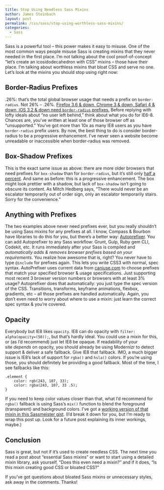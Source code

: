 ```yaml
---
title: Stop Using Needless Sass Mixins
author: James Steinbach
layout: post
permalink: /css/sass/stop-using-worthless-sass-mixins/
categories:
  - Sass
---
```

Sass is a powerful tool &#8211; this power makes it easy to misuse. One of the most common ways people misuse Sass is creating mixins that they never needed in the first place. I&#8217;m not talking about the cool proof-of-concept &#8220;let&#8217;s create an icosidodecahedron with CSS&#8221; mixins &#8211; those have their place. I&#8217;m talking about worthless mixins that bloat CSS and serve no one. Let&#8217;s look at the mixins you should stop using right now:

## Border-Radius Prefixes

.26%: that&#8217;s the total global browser usage that needs a prefix on `border-radius`. Not 26% &#8211; .26%. <a title="Can I Use data: Border-radius" href="http://caniuse.com/#feat=border-radius" target="_blank">Firefox 3.6 & down, Chrome 3 & down, Safari 4 & down, iOS 3.2 & down need <code>border-radius</code> prefixes.</a> Before replying with lofty ideals about &#8220;no user left behind,&#8221; think about what you do for IE6-8. Chances are, you&#8217;ve written at least one of those browser off as &#8220;unsupported.&#8221; You&#8217;ve got more than 10x as many IE8 users as you have `border-radius` prefix users. By now, the best thing to do is consider border-radius to be a progressive enhancement. I&#8217;ve never seen a website become unreadable or inaccessible when border-radius was removed.

## Box-Shadow Prefixes

This is the exact same issue as above: there are more older browsers that need prefixes for `box-shadow` than for `border-radius`, but it&#8217;s still only <a title="Can I Use data: box-shadow" href="http://caniuse.com/#feat=css-boxshadow" target="_blank">half a percent</a>. And same as before: this is a progressive enhancement. The box might look prettier with a shadow, but lack of `box-shadow` isn&#8217;t going to obscure its content. As Mitch Hedberg says, &#8220;There would never be an escalator temporarily out of order sign, only an escalator temporarily stairs. Sorry for the convenience.&#8221;

## Anything with Prefixes

The two examples above never need prefixes ever, but you really shouldn&#8217;t be using Sass mixins for any prefixes at all. I know, Compass & Bourbon have libraries to do this for you, but there&#8217;s a better way: <a title="Autoprefixer on Github" href="https://github.com/postcss/autoprefixer" target="_blank">Autoprefixer</a>. You can add Autoprefixer to any Sass workflow: Grunt, Gulp, Ruby gem CLI, Codekit, etc. It runs immediately after your Sass is compiled and *automatically adds & removes browser prefixes based on your requirements*. You realize how awesome that is, right? You never have to type `@include` for prefixes again. This lets you write CSS3 with normal, spec syntax. AutoPrefixer uses current data from <a title="Can I Use" href="http://caniuse.com" target="_blank">caniuse.com</a> to choose prefixes that match your specified browser & usage specifications. Just supporting most recent 3 browser version numbers or browsers with at least 3% usage? Autoprefixer does that automatically: you just type the spec version of the CSS. Transitions, transforms, keyframe animations, flexbox, gradients, etc &#8211; all those prefixes are handled automatically. Again, you don&#8217;t even need to worry about where to use a mixin: just learn the correct spec syntax & you&#8217;re covered.

## Opacity

Everybody but IE8 likes `opacity`. IE8 can do opacity with `filter: alpha(opacity=(50));`, but that&#8217;s hardly ideal. You could use a mixin for this, or (as I&#8217;d recommend) just let IE8 be opaque. If readability of your site *depends* on opacity, you should already be using Modernizr to detect support & deliver a safe fallback. Give IE8 that fallback. IMO, a much bigger issue is IE8&#8217;s lack of support for `rgba()` and `hsla()` colors. If you&#8217;re using those, you should definitely be providing a good fallback. Most of the time, I see fallbacks like this:

```
.element {
	color: rgb(243, 107, 33);
	color: rgba(243, 107, 33 .5);
}
```

If you need to keep color values closer than that, what I&#8217;d recommend for `rgba()` fallback is using Sass&#8217;s `mix()` function to blend the foreground (transparent) and background colors. I&#8217;ve got a <a title="RGBA Color Fallback Mixin on Sassmeister" href="http://sassmeister.com/gist/b687d319b542d0fadb17" target="_blank">working version of that mixin in this Sassmeister gist</a>. (I&#8217;d break it down for you, but I&#8217;m ready to wrap this post up. Look for a future post explaining its inner workings, maybe.)

## Conclusion

Sass is great, but not if it&#8217;s used to create needless CSS. The next time you read a post about &#8220;essential Sass mixins&#8221; or want to start using a detailed mixin library, ask yourself, &#8220;Does this even need a mixin?&#8221; and if it does, &#8220;Is this mixin creating good CSS or bloated CSS?&#8221;

If you&#8217;ve got questions about bloated Sass mixins or unnecessary styles, ask away in the comments. Thanks!